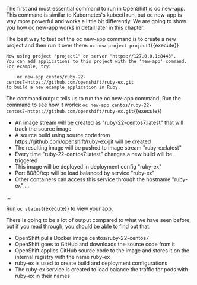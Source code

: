  The first and most essential command to run in OpenShift is oc new-app. This command is similar to Kubernetes's kubectl run, but oc new-app is way more powerful and works a little bit differently. We are going to show you how oc new-app works in detail later in this chapter.

The best way to test out the oc new-app command is to create a new project and then run it over there:
`oc new-project project1`{{execute}}

```
Now using project "project1" on server "https://127.0.0.1:8443".
You can add applications to this project with the 'new-app' command. For example, try:

    oc new-app centos/ruby-22-centos7~https://github.com/openshift/ruby-ex.git
to build a new example application in Ruby.
```

The command output tells us to run the oc new-app command. Run the command to see how it works:
`oc new-app centos/ruby-22-centos7~https://github.com/openshift/ruby-ex.git`{{execute}} 

 * An image stream will be created as "ruby-22-centos7:latest" that will track the source image
 * A source build using source code from https://github.com/openshift/ruby-ex.git will be created
 * The resulting image will be pushed to image stream "ruby-ex:latest"
 * Every time "ruby-22-centos7:latest" changes a new build will be triggered
 * This image will be deployed in deployment config "ruby-ex"
 * Port 8080/tcp will be load balanced by service "ruby-ex"
 * Other containers can access this service through the hostname "ruby-ex"
...
<output omitted>
...


Run `oc status`{{execute}}  to view your app.

There is going to be a lot of output compared to what we have seen before, but if you read through, you should be able to find out that: 

- OpenShift pulls Docker image centos/ruby-22-centos7
- OpenShift goes to GitHub and downloads the source code from it
- OpenShift applies GitHub source code to the image and stores it on the internal registry with the name ruby-ex
- ruby-ex is used to create build and deployment configurations
- The ruby-ex service is created to load balance the traffic for pods with ruby-ex in their names  
